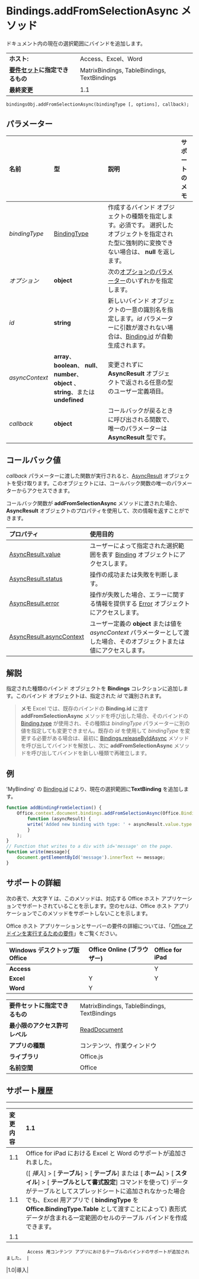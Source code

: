 
# Bindings.addFromSelectionAsync メソッド
ドキュメント内の現在の選択範囲にバインドを追加します。

|||
|:-----|:-----|
|**ホスト:**|Access、Excel、Word|
|**[要件セット](../../docs/overview/specify-office-hosts-and-api-requirements.md)に指定できるもの**|MatrixBindings, TableBindings, TextBindings|
|**最終変更**|1.1|

```
bindingsObj.addFromSelectionAsync(bindingType [, options], callback);
```


## パラメーター



|**名前**|**型**|**説明**|**サポートのメモ**|
|:-----|:-----|:-----|:-----|
| _bindingType_|[BindingType](../../reference/shared/bindingtype-enumeration.md)|作成するバインド オブジェクトの種類を指定します。必須です。 選択したオブジェクトを指定された型に強制的に変換できない場合は、 **null** を返します。||
| _オプション_|**object**|次の[オプションのパラメーター](../../docs/develop/asynchronous-programming-in-office-add-ins.md#passing-optional-parameters-to-asynchronous-methods)のいずれかを指定します。||
| _id_|**string**|新しいバインド オブジェクトの一意の識別名を指定します。_id_ パラメーターに引数が渡されない場合は、[Binding.id](../../reference/shared/binding.id.md) が自動生成されます。||
| _asyncContext_|**array**、 **boolean**、 **null**、 **number**、 **object** 、 **string**、または  **undefined**|変更されずに  **AsyncResult** オブジェクトで返される任意の型のユーザー定義項目。||
| _callback_|**object**|コールバックが戻るときに呼び出される関数で、唯一のパラメーターは  **AsyncResult** 型です。||

## コールバック値

_callback_ パラメーターに渡した関数が実行されると、[AsyncResult](../../reference/shared/asyncresult.md) オブジェクトを受け取ります。このオブジェクトには、コールバック関数の唯一のパラメーターからアクセスできます。

コールバック関数が  **addFromSelectionAsync** メソッドに渡された場合、 **AsyncResult** オブジェクトのプロパティを使用して、次の情報を返すことができます。



|**プロパティ**|**使用目的**|
|:-----|:-----|
|[AsyncResult.value](../../reference/shared/asyncresult.value.md)|ユーザーによって指定された選択範囲を表す [Binding](../../reference/shared/binding.md) オブジェクトにアクセスします。|
|[AsyncResult.status](../../reference/shared/asyncresult.status.md)|操作の成功または失敗を判断します。|
|[AsyncResult.error](../../reference/shared/asyncresult.error.md)|操作が失敗した場合、エラーに関する情報を提供する [Error](../../reference/shared/error.md) オブジェクトにアクセスします。|
|[AsyncResult.asyncContext](../../reference/shared/asyncresult.asynccontext.md)|ユーザー定義の  **object** または値を _asyncContext_ パラメーターとして渡した場合、そのオブジェクトまたは値にアクセスします。|

## 解説

指定された種類のバインド オブジェクトを  **Bindings** コレクションに追加します。このバインド オブジェクトは、指定された _id_ で識別されます。


 >**メモ**  Excel では、既存のバインドの **Binding.id** に渡す **addFromSelectionAsync** メソッドを呼び出した場合、そのバインドの [Binding.type](../../reference/shared/binding.type.md) が使用され、その種類は _bindingType_ パラメーターに別の値を指定しても変更できません。既存の _id_ を使用して _bindingType_ を変更する必要がある場合は、最初に [Bindings.releaseByIdAsync](../../reference/shared/bindings.releasebyidasync.md) メソッドを呼び出してバインドを解放し、次に **addFromSelectionAsync** メソッドを呼び出してバインドを新しい種類で再確立します。


## 例

'MyBinding' の [Binding.id](../../reference/shared/binding.textbinding.md) により、現在の選択範囲に**TextBinding** を追加します。


```js
function addBindingFromSelection() {
    Office.context.document.bindings.addFromSelectionAsync(Office.BindingType.Text, { id: 'MyBinding' }, 
        function (asyncResult) {
        write('Added new binding with type: ' + asyncResult.value.type + ' and id: ' + asyncResult.value.id);
        }
    );
}
// Function that writes to a div with id='message' on the page.
function write(message){
    document.getElementById('message').innerText += message; 
}
```




## サポートの詳細


次の表で、大文字 Y は、このメソッドは、対応する Office ホスト アプリケーションでサポートされていることを示します。空のセルは、Office ホスト アプリケーションでこのメソッドをサポートしないことを示します。

Office ホスト アプリケーションとサーバーの要件の詳細については、「[Office アドインを実行するための要件](../../docs/overview/requirements-for-running-office-add-ins.md)」をご覧ください。


|**Windows デスクトップ版 Office**|**Office Online (ブラウザー)**|**Office for iPad**|
|:-----|:-----|:-----|
|**Access**||Y||
|**Excel**|Y|Y|Y|
|**Word**|Y||Y|

|||
|:-----|:-----|
|**要件セットに指定できるもの**|MatrixBindings, TableBindings, TextBindings|
|**最小限のアクセス許可レベル**|[ReadDocument](../../docs/develop/requesting-permissions-for-api-use-in-content-and-task-pane-add-ins.md)|
|**アプリの種類**|コンテンツ、作業ウィンドウ|
|**ライブラリ**|Office.js|
|**名前空間**|Office|

## サポート履歴



****


|**変更内容**|**1.1**|
|:-----|:-----|
|1.1|Office for iPad における Excel と Word のサポートが追加されました。|
|1.1|([ _挿入_]  >  [ **テーブル**]  >  [ **テーブル**] または [ **ホーム**]  >  [ **スタイル**]  >  [ **テーブルとして書式設定**] コマンドを使って) データがテーブルとしてスプレッドシートに追加されなかった場合でも、Excel 用アプリで ( **bindingType** を **Office.BindingType.Table** として渡すことによって) 表形式データが含まれる一定範囲のセルのテーブル バインドを作成できます。|
|1.1|
            Access 用コンテンツ アプリにおけるテーブルのバインドのサポートが追加されました。 |
|1.0|導入|
